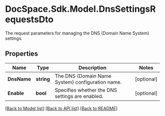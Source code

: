 # DocSpace.Sdk.Model.DnsSettingsRequestsDto
The request parameters for managing the DNS (Domain Name System) settings.

## Properties

Name | Type | Description | Notes
------------ | ------------- | ------------- | -------------
**DnsName** | **string** | The DNS (Domain Name System) configuration name. | [optional] 
**Enable** | **bool** | Specifies whether the DNS settings are enabled. | [optional] 

[[Back to Model list]](../README.md#documentation-for-models) [[Back to API list]](../README.md#documentation-for-api-endpoints) [[Back to README]](../README.md)

